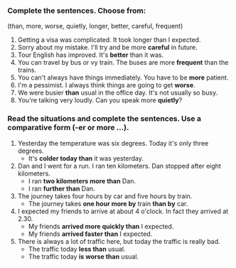 
### Complete the sentences. Choose from:

(than, more, worse, quietly, longer, better, careful, frequent)

1. Getting a visa was complicated. It took longer than I expected.
2. Sorry about my mistake. I'll try and be more **careful** in future.
3. Tour English has improved. It's **better** than it was.
4. You can travel by bus or vy train. The buses are more **frequent** than the trains.
5. You can't always have things immediately. You have to be **more** patient.
6. I'm a pessimist. I always think things are going to get **worse**.
7. We were busier **than** usual in the office day. It's not usually so busy.
8. You're talking very loudly. Can you speak more **quietly**?

### Read the situations and complete the sentences. Use a comparative form (-er or more ...).

1. Yesterday the temperature was six degrees. Today it's only three degrees.
   - It's **colder today than** it was yesterday.
2. Dan and I went for a run. I ran ten kilometers. Dan stopped after eight kilometers.
   - I ran **two kilometers more than** Dan.
   - I ran **further than** Dan.
3. The journey takes four hours by car and five hours by train.
   - The journey takes **one hour more by** train **than by** car.
4. I expected my friends to arrive at about 4 o'clock. In fact they arrived at 2.30.
   - My friends **arrived more quickly than** I expected. 
   - My friends **arrived faster than** I expected. 
5. There is always a lot of traffic here, but today the traffic is really bad.
   - The traffic today **less than** usual.
   - The traffic today **is worse than** usual.